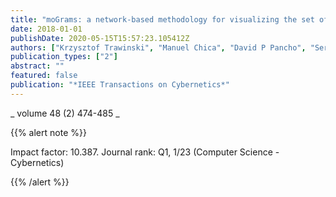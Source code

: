 ```yaml
---
title: "moGrams: a network-based methodology for visualizing the set of non-dominated solutions in multiobjective optimization"
date: 2018-01-01
publishDate: 2020-05-15T15:57:23.105412Z
authors: ["Krzysztof Trawinski", "Manuel Chica", "David P Pancho", "Sergio Damas", "Oscar Cordón"]
publication_types: ["2"]
abstract: ""
featured: false
publication: "*IEEE Transactions on Cybernetics*"
---
```



_ volume 48 (2) 474-485 _


{{% alert note %}}

Impact factor: 10.387. Journal rank: Q1, 1/23 (Computer Science - Cybernetics)

{{% /alert %}}

